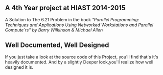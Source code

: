 ## A 4th Year project at HIAST 2014-2015
A Solution to The 6.21 Problem in the book _"Parallel Programming: Techniques and Applications Using Networked Workstations and Parallel Compute`rs" by Barry Wilkinson & Michael Allen_
## Well Documented, Well Designed
If you just take a look at the source code of this Project, you'll find that's it's heavily documented.
And by a slightly Deeper look,you'll realize how well designed it is.
